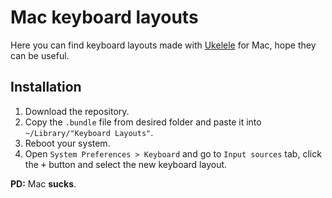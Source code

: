 # Mac keyboard layouts

Here you can find keyboard layouts made with [Ukelele](https://scripts.sil.org/cms/scripts/page.php?site_id=nrsi&id=ukelele) for Mac, hope they can be useful.

## Installation

1. Download the repository.
2. Copy the `.bundle` file from desired folder and paste it into `~/Library/"Keyboard Layouts"`.
3. Reboot your system.
4. Open `System Preferences > Keyboard` and go to `Input sources` tab, click the <kbd>+</kbd> button and select the new keyboard layout.

**PD:** Mac **sucks**.